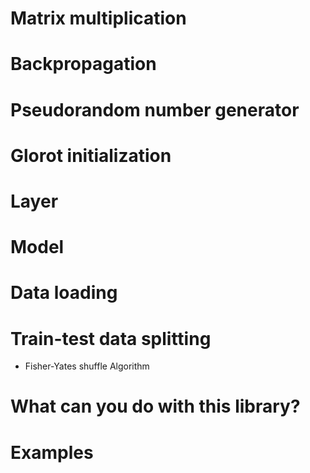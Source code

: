 # Matrix multiplication
# Backpropagation
# Pseudorandom number generator
# Glorot initialization
# Layer
# Model
# Data loading
# Train-test data splitting
* Fisher-Yates shuffle Algorithm
# What can you do with this library?
# Examples